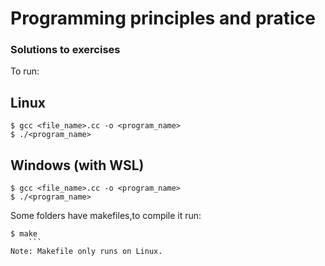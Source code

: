 # Programming principles and pratice

### Solutions to exercises

To run:

## Linux

```console
$ gcc <file_name>.cc -o <program_name>
$ ./<program_name>
``` 

## Windows (with WSL)
```console
$ gcc <file_name>.cc -o <program_name>
$ ./<program_name>
```

Some folders have makefiles,to compile it run:

```console
$ make 
	```
Note: Makefile only runs on Linux.

